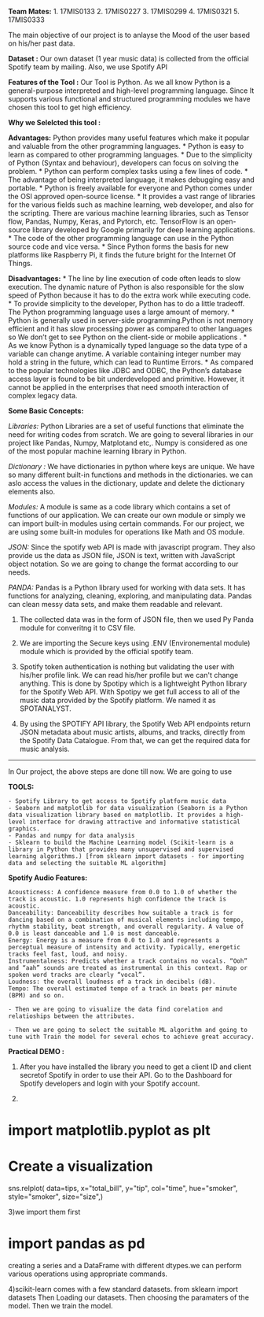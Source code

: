 **Team Mates:**
    1. 17MIS0133
    2. 17MIS0227
    3. 17MIS0299
    4. 17MIS0321
    5. 17MIS0333


The main objective of our project is to anlayse the Mood of the user based on his/her past data.

**Dataset :**
    Our own dataset (1 year music data) is collected from the official Spotify team by mailing.
    Also, we use Spotify API
   
**Features of the Tool :**
Our Tool is Python. As we all know Python is a general-purpose interpreted and high-level programming language. Since It supports various functional and structured programming modules we have chosen this tool to get high efficiency. 

**Why we Selelcted this tool :** 

**Advantages:**
Python provides many useful features which make it popular and valuable from the other programming languages. 
    * Python is easy to learn as compared to other programming languages. 
    * Due to the simplicity of Python (Syntax and behaviour), developers can focus on solving the problem.
    * Python can perform complex tasks using a few lines of code. 
    * The advantage of being interpreted language, it makes debugging easy and portable. 
    * Python is freely available for everyone and Python comes under the OSI approved open-source license.
    * It provides a vast range of libraries for the various fields such as machine learning, web developer, and also for the scripting. There are various machine learning libraries, such as Tensor flow, Pandas, Numpy, Keras, and Pytorch, etc. TensorFlow is an open-source library developed by Google primarily for deep learning applications. 
    * The code of the other programming language can use in the Python source code and vice versa.
    * Since Python forms the basis for new platforms like Raspberry Pi, it finds the future bright for the Internet Of Things.

**Disadvantages:**
    * The line by line execution of code often leads to slow execution. The dynamic nature of Python is also responsible for the slow speed of Python because it has to do the extra work while executing code.
    * To provide simplicity to the developer, Python has to do a little tradeoff. The Python programming language uses a large amount of memory. 
    * Python is generally used in server-side programming.Python is not memory efficient and it has slow processing power as compared to other languages so We don’t get to see Python on the client-side or mobile applications .
    * As we know Python is a dynamically typed language so the data type of a variable can change anytime. A variable containing integer number may hold a string in the future, which can lead to Runtime Errors.
    * As compared to the popular technologies like JDBC and ODBC, the Python’s database access layer is found to be bit underdeveloped and primitive. However, it cannot be applied in the enterprises that need smooth interaction of complex legacy data.

**Some Basic Concepts:**

*Libraries:* Python Libraries are a set of useful functions that eliminate the need for writing codes from scratch. We are going to several libraries in our project like Pandas, Numpy, Matplotand etc,. Numpy is considered as one of the most popular machine learning library in Python. 

*Dictionary :* We have dictionaries in python where keys are unique. We have so many different built-in functions and methods in the dictionaries. we can aslo access the values in the dictionary, update and delete the dictionary elements also. 

*Modules:* A module is same as a code library which contains a set of functions of our application. We can create our own module or simply we can import built-in modules using certain commands. For our project, we are using some built-in modules for operations like Math and OS module.

*JSON:* Since the spotify web API is made with javascript program. They also provide us the data as JSON file, JSON is text, written with JavaScript object notation. So we are going to change the format according to our needs.

*PANDA:* Pandas is a Python library used for working with data sets. It has functions for analyzing, cleaning, exploring, and manipulating data. Pandas can clean messy data sets, and make them readable and relevant.

1) The collected data was in the form of JSON file, then we used Py Panda module for converitng it to CSV file.

2) We are importing the Secure keys using .ENV (Environemental module) module which is provided by the official spotify team.

3) Spotify token authentication is nothing but validating the user with his/her profile link. We can read his/her profile but we can't change anything. This is done by Spotipy which is a lightweight Python library for the Spotify Web API. With Spotipy we get full access to all of the music data provided by the Spotify platform. We named it as SPOTANALYST.

4) By using the SPOTIFY API library, the Spotify Web API endpoints return JSON metadata about music artists, albums, and tracks, directly from the Spotify Data Catalogue. From that, we can get the required data for music analysis.

___

In Our project, the above steps are done till now. We are going to use 

**TOOLS:**

    - Spotify Library to get access to Spotify platform music data
    - Seaborn and matplotlib for data visualization (Seaborn is a Python data visualization library based on matplotlib. It provides a high-level interface for drawing attractive and informative statistical graphics. 
    - Pandas and numpy for data analysis
    - Sklearn to build the Machine Learning model (Scikit-learn is a library in Python that provides many unsupervised and supervised learning algorithms.) [from sklearn import datasets - for importing data and selecting the suitable ML algorithm]

**Spotify Audio Features:**

    Acousticness: A confidence measure from 0.0 to 1.0 of whether the track is acoustic. 1.0 represents high confidence the track is acoustic.
    Danceability: Danceability describes how suitable a track is for dancing based on a combination of musical elements including tempo, rhythm stability, beat strength, and overall regularity. A value of 0.0 is least danceable and 1.0 is most danceable.
    Energy: Energy is a measure from 0.0 to 1.0 and represents a perceptual measure of intensity and activity. Typically, energetic tracks feel fast, loud, and noisy. 
    Instrumentalness: Predicts whether a track contains no vocals. “Ooh” and “aah” sounds are treated as instrumental in this context. Rap or spoken word tracks are clearly “vocal”. 
    Loudness: the overall loudness of a track in decibels (dB). 
    Tempo: The overall estimated tempo of a track in beats per minute (BPM) and so on.

    - Then we are going to visualize the data find corelation and relatioships between the attributes.

    - Then we are going to select the suitable ML algorithm and going to tune with Train the model for several echos to achieve great accuracy.

**Practical DEMO :**

1) After you have installed the library you need to get a client ID and client secretof Spotify in order to use their API. Go to the Dashboard for Spotify developers and login with your Spotify account.

2) 
# import matplotlib.pyplot as plt
# Create a visualization
sns.relplot(
    data=tips,
    x="total_bill", y="tip", col="time",
    hue="smoker", style="smoker", size="size",) 

3)we import them first
# import pandas as pd
creating a series and a DataFrame with different dtypes.we can perform various operations using appropriate commands.

4)scikit-learn comes with a few standard datasets.
from sklearn import datasets
Then Loading our datasets. Then choosing the paramaters of the model. Then we train the model. 	 